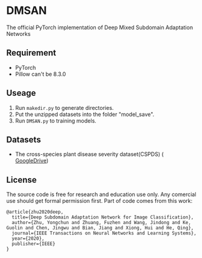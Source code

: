 # DMSAN
The official PyTorch implementation of Deep Mixed Subdomain Adaptation Networks
## Requirement
- PyTorch  
- Pillow can't be 8.3.0 


## Useage
1. Run `makedir.py` to generate directories. 
2. Put  the unzipped datasets into the folder "model_save".
3. Run `DMSAN.py` to training models.

## Datasets
- The cross-species plant disease severity dataset(CSPDS) ( [GoogleDrive](https://drive.google.com/drive/folders/1r94_8BkUpdREsfUyCl0jWN8Lbf1-TwC1?usp=sharing))


## License
The source code is free for research and education use only. Any comercial use should get formal permission first.
Part of code comes from this work:
```
@article{zhu2020deep,
  title={Deep Subdomain Adaptation Network for Image Classification},
  author={Zhu, Yongchun and Zhuang, Fuzhen and Wang, Jindong and Ke, Guolin and Chen, Jingwu and Bian, Jiang and Xiong, Hui and He, Qing},
  journal={IEEE Transactions on Neural Networks and Learning Systems},
  year={2020},
  publisher={IEEE}
}
```
